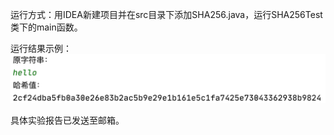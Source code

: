 运行方式：用IDEA新建项目并在src目录下添加SHA256.java，运行SHA256Test类下的main函数。


运行结果示例：
![结果示例](https://github.com/GreatWangZai/blockchainCourse/blob/3180103771/qiuhaoze/work1/img/运行结果示例.png)


具体实验报告已发送至邮箱。
